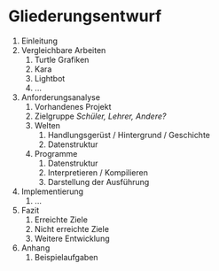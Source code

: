 # Gliederungsentwurf

1. Einleitung
2. Vergleichbare Arbeiten
   1. Turtle Grafiken
   2. Kara
   3. Lightbot
   4. ...
3. Anforderungsanalyse
   1. Vorhandenes Projekt
   2. Zielgruppe *Schüler, Lehrer, Andere?*
   3. Welten
      1. Handlungsgerüst / Hintergrund / Geschichte
      1. Datenstruktur
   4. Programme
      1. Datenstruktur
      2. Interpretieren / Kompilieren
      3. Darstellung der Ausführung
4. Implementierung
   1. ...
5. Fazit
   1. Erreichte Ziele
   2. Nicht erreichte Ziele
   3. Weitere Entwicklung
6. Anhang
   1. Beispielaufgaben